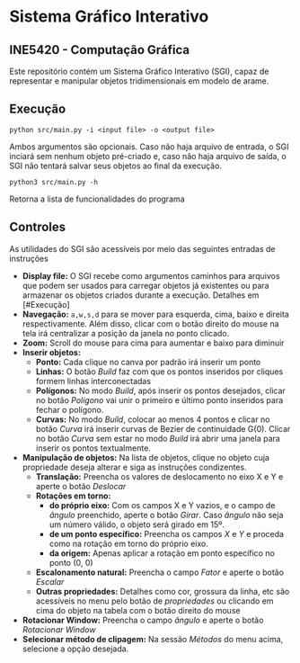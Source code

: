 # Sistema Gráfico Interativo
## INE5420 - Computação Gráfica
Este repositório contém um Sistema Gráfico Interativo (SGI), capaz de representar e manipular objetos tridimensionais em modelo de arame.

## Execução
```
python src/main.py -i <input file> -o <output file>
```
Ambos argumentos são opcionais. Caso não haja arquivo de entrada, o SGI inciará sem nenhum objeto pré-criado e, caso não haja arquivo de saída, o SGI não tentará salvar seus objetos ao final da execução.

```
python3 src/main.py -h
```

Retorna a lista de funcionalidades do programa

## Controles
As utilidades do SGI são acessíveis por meio das seguintes entradas de instruções
- **Display file:** O SGI recebe como argumentos caminhos para arquivos que podem ser usados para carregar objetos já existentes ou para armazenar os objetos criados durante a execução. Detalhes em [#Execução]
- **Navegação:** `a,w,s,d` para se mover para esquerda, cima, baixo e direita respectivamente. Além disso, clicar com o botão direito do mouse na tela irá centralizar a posição da janela no ponto clicado.
- **Zoom:** Scroll do mouse para cima para aumentar e baixo para diminuir
- **Inserir objetos:**
  - **Ponto:** Cada clique no canva por padrão irá inserir um ponto
  - **Linhas:** O botão *Build* faz com que os pontos inseridos por cliques formem linhas interconectadas
  - **Polígonos:** No modo *Build*, após inserir os pontos desejados, clicar no botão *Polígono* vai unir o primeiro e último ponto inseridos para fechar o polígono.  
  - **Curvas:** No modo *Build*, colocar ao menos 4 pontos e clicar no botão *Curva* irá inserir curvas de Bezier de continuidade G(0). Clicar no botão *Curva* sem estar no modo *Build* irá abrir uma janela para inserir os pontos textualmente.
- **Manipulação de objetos:** Na lista de objetos, clique no objeto cuja propriedade deseja alterar e siga as instruções condizentes.
  - **Translação:** Preencha os valores de deslocamento no eixo X e Y e aperte o botão *Deslocar*
  - **Rotações em torno:**
    - **do próprio eixo:** Com os campos X e Y vazios, e o campo de *ângulo* preenchido, aperte o botão *Girar*. Caso *ângulo* não seja um número válido, o objeto será girado em 15º.
    - **de um ponto específico:** Preencha os campos *X* e *Y* e proceda como na rotação em torno do próprio eixo.
    - **da origem:** Apenas aplicar a rotação em ponto específico no ponto (0, 0)
  - **Escalonamento natural:** Preencha o campo *Fator* e aperte o botão *Escalar*
  - **Outras propriedades:** Detalhes como cor, grossura da linha, etc são acessíveis no menu pelo botão de *propriedades* ou clicando em cima do objeto na tabela com o botão direito do mouse
- **Rotacionar Window:** Preencha o campo *ângulo* e aperte o botão *Rotacionar Window*
- **Selecionar método de clipagem:** Na sessão *Métodos* do menu acima, selecione a opção desejada.
